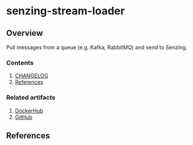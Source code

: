 # senzing-stream-loader

## Overview

Pull messages from a queue (e.g. Kafka, RabbitMQ) and send to Senzing.

### Contents

1. [CHANGELOG](CHANGELOG.md)
1. [References](#references)

### Related artifacts

1. [DockerHub](https://hub.docker.com/r/senzing/stream-loader)
1. [GitHub](https://github.com/Senzing/stream-loader)

## References

